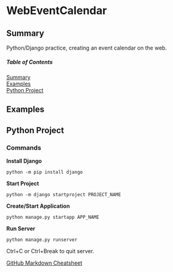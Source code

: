 # WebEventCalendar

<a name="summary"/>

## Summary

Python/Django practice, creating an event calendar on the web.

##### Table of Contents
[Summary](#summary)<br />
[Examples](#examples)<br />
[Python Project](#pythonproject)

<a name="examples"/>

## Examples

<a name="pythonproject"/>

## Python Project

### Commands

**Install Django**<br />
```
python -m pip install django
```

**Start Project**<br />
```
python -m django startproject PROJECT_NAME
```

**Create/Start Application**<br />
```
python manage.py startapp APP_NAME
```

**Run Server**<br />
```
python manage.py runserver
```
Ctrl+C or Ctrl+Break to quit server.

[GitHub Markdown Cheatsheet](https://github.com/adam-p/markdown-here/wiki/Markdown-Cheatsheet)

